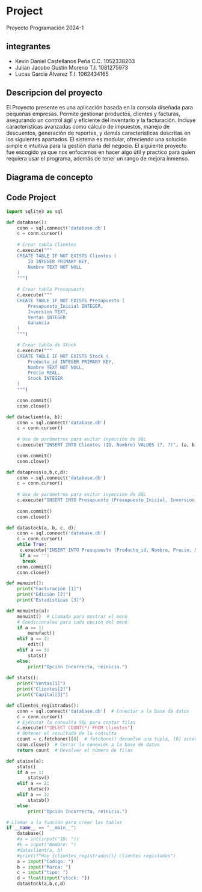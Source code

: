 # Project
Proyecto Programación 2024-1
## integrantes 
 * Kevin Daniel Castellanos Peña C.C. 1052338203
 * Julian Jacobo Gustin Moreno  T.I. 1081275973
 * Lucas Garcia Álvarez T.I. 1062434165
## Descripcion del proyecto
El Proyecto presente es una aplicación basada en la consola diseñada para pequeñas empresas. Permite gestionar productos, clientes y facturas, asegurando un control ágil y eficiente del inventario y la facturación. Incluye características avanzadas como cálculo de impuestos, manejo de descuentos, generación de reportes, y demás caracteristicas descritas en los siguientes apartados. El sistema es modular, ofreciendo una solución simple e intuitiva para la gestión diaria del negocio.
El siguiente proyecto fue escogido ya que nos enfocamos en hacer algo útil y practico para quien requiera usar el programa, además de tener un rango de mejora inmenso.
## Diagrama de concepto
## Code Project
```python
import sqlite3 as sql

def database():
    conn = sql.connect('database.db')
    c = conn.cursor()
    
    # Crear tabla Clientes
    c.execute("""
    CREATE TABLE IF NOT EXISTS Clientes (
        ID INTEGER PRIMARY KEY,
        Nombre TEXT NOT NULL
    )
    """)
    
    # Crear tabla Presupuesto
    c.execute("""
    CREATE TABLE IF NOT EXISTS Presupuesto (
        Presupuesto_Inicial INTEGER,
        Inversion TEXT,
        Ventas INTEGER
        Ganancia
    )
    """)

    # Crear tabla de Stock
    c.execute("""
    CREATE TABLE IF NOT EXISTS Stock (
        Producto_id INTEGER PRIMARY KEY,
        Nombre TEXT NOT NULL,
        Precio REAL,
        Stock INTEGER
    )
    """)

    conn.commit()
    conn.close()

def dataclient(a, b):
    conn = sql.connect('database.db')
    c = conn.cursor()
    
    # Uso de parámetros para evitar inyección de SQL
    c.execute("INSERT INTO Clientes (ID, Nombre) VALUES (?, ?)", (a, b))

    conn.commit()
    conn.close()

def datapress(a,b,c,d):
    conn = sql.connect('database.db')
    c = conn.cursor()
    
    # Uso de parámetros para evitar inyección de SQL
    c.execute("INSERT INTO Presupuesto (Presupuesto_Inicial, Inversion, Ventas, Ganancia) VALUES (?, ?, ?, ?)", (a, b, c, d))
    
    conn.commit()
    conn.close()

def datastock(a, b, c, d):
    conn = sql.connect('database.db')
    c = conn.cursor()
    while True: 
     c.execute("INSERT INTO Presupuesto (Producto_id, Nombre, Precio, Stock) VALUES (?, ?, ?, ?)", (a, b, c, d))
     if a == '':
      break
    conn.commit()
    conn.close()

def menuint():
    print("Facturación [1]")
    print("Edición [2]")
    print("Estadísticas [3]")

def menuintx(a): 
    menuint()  # Llamada para mostrar el menú
    # Condicionales para cada opción del menú
    if a == 1:
        menufact()
    elif a == 2:
        edit()
    elif a == 3:
        stats()
    else:
        print("Opción Incorrecta, reinicia.")
      
def stats():
    print("Ventas[1]")
    print("Clientes[2]")
    print("Capital[3]")

def clientes_registrados():
    conn = sql.connect('database.db')  # Conectar a la base de datos
    c = conn.cursor()
    # Ejecutar la consulta SQL para contar filas
    c.execute(f"SELECT COUNT(*) FROM clientes")
    # Obtener el resultado de la consulta
    count = c.fetchone()[0]  # fetchone() devuelve una tupla, [0] accede al primer elemento
    conn.close()  # Cerrar la conexión a la base de datos
    return count  # Devolver el número de filas

def statsx(a):
    stats()
    if a == 1:
        statsv()
    elif a == 2:
        statsc()
    elif a == 3:
        statsb()
    else:
        print("Opción Incorrecta, reinicia.")

# Llamar a la función para crear las tablas
if __name__ == "__main__":
    database()
    #a = int(input("ID: "))
    #b = input("Nombre: ")
    #dataclient(a, b)
    #print(f"Hay {clientes_registrados()} clientes registados")
    a = input("Codigo: ")
    b = input("Marca: ")
    c = input("tipo: ")
    d = float(input("stock: "))
    datastock(a,b,c,d)
```